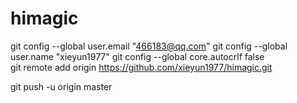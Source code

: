 # himagic
  git config --global user.email "466183@qq.com"
  git config --global user.name "xieyun1977"
    git config --global core.autocrlf false  
git remote add origin https://github.com/xieyun1977/himagic.git

git push -u origin master
